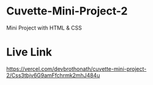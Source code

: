 # Cuvette-Mini-Project-2
Mini Project with HTML &amp; CSS

# Live Link
https://vercel.com/devbrothonath/cuvette-mini-project-2/Css3tbjv6G9amFfchrmk2mhJ484u
